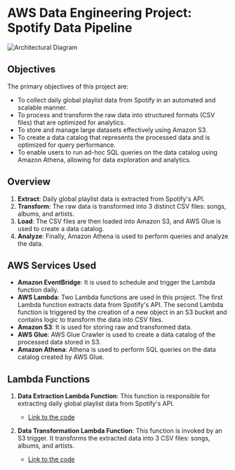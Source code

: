 # AWS Data Engineering Project: Spotify Data Pipeline

![Architectural Diagram](link-to-your-architectural-diagram-image)

## Objectives

The primary objectives of this project are:

- To collect daily global playlist data from Spotify in an automated and scalable manner.
- To process and transform the raw data into structured formats (CSV files) that are optimized for analytics.
- To store and manage large datasets effectively using Amazon S3.
- To create a data catalog that represents the processed data and is optimized for query performance.
- To enable users to run ad-hoc SQL queries on the data catalog using Amazon Athena, allowing for data exploration and analytics.

## Overview

1. **Extract**: Daily global playlist data is extracted from Spotify's API.
2. **Transform**: The raw data is transformed into 3 distinct CSV files: songs, albums, and artists.
3. **Load**: The CSV files are then loaded into Amazon S3, and AWS Glue is used to create a data catalog.
4. **Analyze**: Finally, Amazon Athena is used to perform queries and analyze the data.

## AWS Services Used

- **Amazon EventBridge**: It is used to schedule and trigger the Lambda function daily.
- **AWS Lambda**: Two Lambda functions are used in this project. The first Lambda function extracts data from Spotify's API. The second Lambda function is triggered by the creation of a new object in an S3 bucket and contains logic to transform the data into CSV files.
- **Amazon S3**: It is used for storing raw and transformed data.
- **AWS Glue**: AWS Glue Crawler is used to create a data catalog of the processed data stored in S3.
- **Amazon Athena**: Athena is used to perform SQL queries on the data catalog created by AWS Glue.

## Lambda Functions

1. **Data Extraction Lambda Function**: This function is responsible for extracting daily global playlist data from Spotify's API.
   - [Link to the code](https://github.com/mudit-mishra8/ETL-Spotify/blob/main/spotify_data_extraction.py)

2. **Data Transformation Lambda Function**: This function is invoked by an S3 trigger. It transforms the extracted data into 3 CSV files: songs, albums, and artists.
   - [Link to the code](https://github.com/mudit-mishra8/ETL-Spotify/blob/main/Spotify_data_transformation.py)
